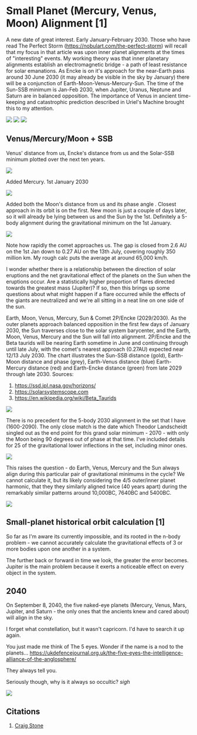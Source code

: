 # Small Planet (Mercury, Venus, Moon) Alignment [1]

A new date of great interest. Early January-February 2030. Those who have read The Perfect Storm (https://nobulart.com/the-perfect-storm) will recall that my focus in that article was upon inner planet alignments at the times of "interesting" events. My working theory was that inner planetary alignments establish an electromagnetic bridge - a path of least resistance for solar emanations. As Encke is on it's approach for the near-Earth pass around 30 June 2030 (it may already be visible in the sky by January) there will be a conjunction of Earth-Moon-Venus-Mercury-Sun. The time of the Sun-SSB minimum is Jan-Feb 2030, when Jupiter, Uranus, Neptune and Saturn are in balanced opposition. The importance of Venus in ancient time-keeping and catastrophic prediction described in Uriel's Machine brought this to my attention.

![](img/small1.jpg)
![](img/small2.jpg)
![](img/small3.jpg)

## Venus/Mercury/Moon + SSB

Venus' distance from us, Encke's distance from us and the Solar-SSB minimum plotted over the next ten years.

![](img/venus1.jpg)

Added Mercury. 1st January 2030

![](img/mercury1.jpg)

Added both the Moon's distance from us and its phase angle . Closest approach in its orbit is on the first. New moon is just a couple of days later, so it will already be lying between us and the Sun by the 1st. Definitely a 5-body alignment during the gravitational minimum on the 1st January.

![](img/moon.jpg)

Note how rapidly the comet approaches us. The gap is closed from  2.6 AU on the 1st Jan down to 0.27 AU on the 13th July, covering roughly 350 million km. My rough calc puts the average at around 65,000 km/h.

I wonder whether there is a relationship between the direction of solar eruptions and the net gravitational effect of the planets on the Sun when the eruptions occur. Are a statistically higher proportion of flares directed towards the greatest mass (Jupiter)? If so, then this brings up some questions about what might happen if a flare occurred while the effects of the giants are neutralized and we're all sitting in a neat line on one side of the sun.

Earth, Moon, Venus, Mercury, Sun & Comet 2P/Encke (2029/2030). As the outer planets approach balanced opposition in the first few days of January 2030, the Sun traverses close to the solar system barycenter, and the Earth, Moon, Venus, Mercury and the Sun will fall into alignment. 2P/Encke and the Beta taurids will be nearing Earth sometime in June and continuing through until late July, with the comet's nearest approach (0.27AU) expected near 12/13 July 2030. The chart illustrates the Sun-SSB distance (gold), Earth-Moon distance and phase (grey), Earth-Venus distance (blue) Earth-Mercury distance (red) and Earth-Encke distance (green) from  late 2029 through late 2030. Sources:
1. https://ssd.jpl.nasa.gov/horizons/
2. https://solarsystemscope.com
3. https://en.wikipedia.org/wiki/Beta_Taurids

![](img/small-align.jpg)

There is no precedent for the 5-body 2030 alignment in the set that I have (1600-2090). The only close match is the date which Theodor Landscheidt singled out as the end point for this grand solar minimum - 2070 - with only the Moon being 90 degrees out of phase at that time. I've included details for 25 of the gravitational lower inflections in the set, including minor ones.

![](img/all.jpg)

This raises the question - do Earth, Venus, Mercury and the Sun always align during this particular pair of gravitational minimums in the cycle? We cannot calculate it, but its likely considering the 4/5 outer/inner planet harmonic, that they they similarly aligned twice (40 years apart) during the remarkably similar patterns around 10,000BC, 7640BC and 5400BC.

![](img/ssb.jpg)

## Small-planet historical orbit calculation [1]

So far as I'm aware its currently impossible, and its rooted in the n-body problem - we cannot accurately calculate the gravitational effects of 3 or more bodies upon one another in a system.

The further back or forward in time we look, the greater the error becomes. Jupiter is the main problem because it exerts a noticeable effect on every object in the system.

## 2040

On September 8, 2040, the five naked-eye planets (Mercury, Venus, Mars, Jupiter, and Saturn - the only ones that the ancients knew and cared about) will align in the sky. 

I forget what constellation, but it wasn't capricorn. I'd have to search it up again.

You just made me think of The 5 eyes. Wonder if the name is a nod to the planets...   https://ukdefencejournal.org.uk/the-five-eyes-the-intelligence-alliance-of-the-anglosphere/

They always tell you.

Seriously though, why is it always so occultic? *sigh*

![](img/photo_6012@23-11-2024_00-11-43.jpg)

## Citations

1. [Craig Stone](https://nobulart.com)